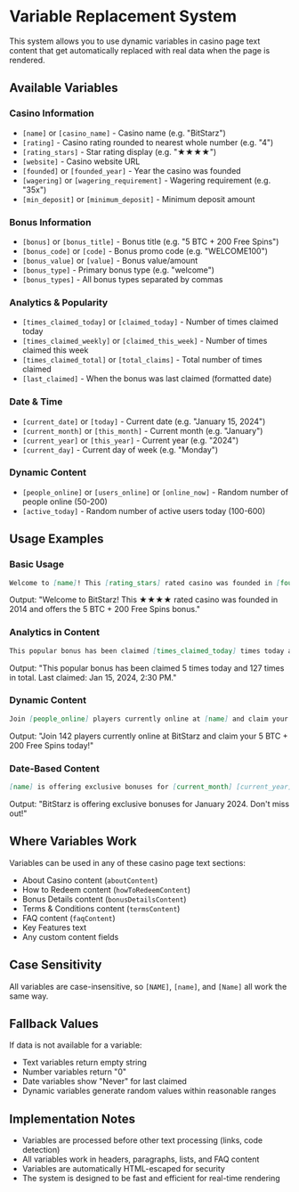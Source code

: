 # Variable Replacement System

This system allows you to use dynamic variables in casino page text content that get automatically replaced with real data when the page is rendered.

## Available Variables

### Casino Information
- `[name]` or `[casino_name]` - Casino name (e.g. "BitStarz")
- `[rating]` - Casino rating rounded to nearest whole number (e.g. "4")
- `[rating_stars]` - Star rating display (e.g. "★★★★")
- `[website]` - Casino website URL
- `[founded]` or `[founded_year]` - Year the casino was founded
- `[wagering]` or `[wagering_requirement]` - Wagering requirement (e.g. "35x")
- `[min_deposit]` or `[minimum_deposit]` - Minimum deposit amount

### Bonus Information
- `[bonus]` or `[bonus_title]` - Bonus title (e.g. "5 BTC + 200 Free Spins")
- `[bonus_code]` or `[code]` - Bonus promo code (e.g. "WELCOME100")
- `[bonus_value]` or `[value]` - Bonus value/amount
- `[bonus_type]` - Primary bonus type (e.g. "welcome")
- `[bonus_types]` - All bonus types separated by commas

### Analytics & Popularity
- `[times_claimed_today]` or `[claimed_today]` - Number of times claimed today
- `[times_claimed_weekly]` or `[claimed_this_week]` - Number of times claimed this week
- `[times_claimed_total]` or `[total_claims]` - Total number of times claimed
- `[last_claimed]` - When the bonus was last claimed (formatted date)

### Date & Time
- `[current_date]` or `[today]` - Current date (e.g. "January 15, 2024")
- `[current_month]` or `[this_month]` - Current month (e.g. "January")
- `[current_year]` or `[this_year]` - Current year (e.g. "2024")
- `[current_day]` - Current day of week (e.g. "Monday")

### Dynamic Content
- `[people_online]` or `[users_online]` or `[online_now]` - Random number of people online (50-200)
- `[active_today]` - Random number of active users today (100-600)

## Usage Examples

### Basic Usage
```markdown
Welcome to [name]! This [rating_stars] rated casino was founded in [founded_year] and offers the [bonus] bonus.
```

Output: "Welcome to BitStarz! This ★★★★ rated casino was founded in 2014 and offers the 5 BTC + 200 Free Spins bonus."

### Analytics in Content
```markdown
This popular bonus has been claimed [times_claimed_today] times today and [times_claimed_total] times in total. Last claimed: [last_claimed].
```

Output: "This popular bonus has been claimed 5 times today and 127 times in total. Last claimed: Jan 15, 2024, 2:30 PM."

### Dynamic Content
```markdown
Join [people_online] players currently online at [name] and claim your [bonus] today!
```

Output: "Join 142 players currently online at BitStarz and claim your 5 BTC + 200 Free Spins today!"

### Date-Based Content
```markdown
[name] is offering exclusive bonuses for [current_month] [current_year]. Don't miss out!
```

Output: "BitStarz is offering exclusive bonuses for January 2024. Don't miss out!"

## Where Variables Work

Variables can be used in any of these casino page text sections:
- About Casino content (`aboutContent`)
- How to Redeem content (`howToRedeemContent`)
- Bonus Details content (`bonusDetailsContent`)
- Terms & Conditions content (`termsContent`)
- FAQ content (`faqContent`)
- Key Features text
- Any custom content fields

## Case Sensitivity

All variables are case-insensitive, so `[NAME]`, `[name]`, and `[Name]` all work the same way.

## Fallback Values

If data is not available for a variable:
- Text variables return empty string
- Number variables return "0"
- Date variables show "Never" for last claimed
- Dynamic variables generate random values within reasonable ranges

## Implementation Notes

- Variables are processed before other text processing (links, code detection)
- All variables work in headers, paragraphs, lists, and FAQ content
- Variables are automatically HTML-escaped for security
- The system is designed to be fast and efficient for real-time rendering 